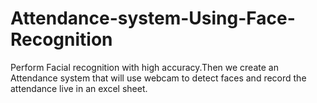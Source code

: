 # Attendance-system-Using-Face-Recognition
Perform Facial recognition with high accuracy.Then we create an Attendance system that will use webcam to detect faces and record the attendance live in an excel sheet. 
